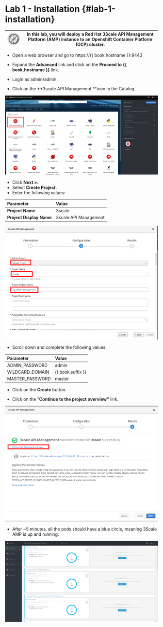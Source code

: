 # Lab 1 - Installation {#lab-1-installation}

| ![RH\_Icon\_Compass\_Button.png](images/image26.png) | In this lab, you will deploy a Red Hat 3Scale API Management Platform \(AMP\) instance to an Openshift Container Platform \(OCP\) cluster. |
| --- | --- |


* Open a web browser and go to https://{{ book.hostname }}:8443 
* Expand the **Advanced** link and click on the **Proceed to {{ book.hostname }}** link.

* Login as admin/admin.
* Click on the **3scale API Management **icon in the Catalog.

![](/assets/3scale-openshift-catalog.png)

* Click **Next &gt;.**
* Select **Create Project**.
* Enter the following values:

| Parameter | Value |
| :--- | :--- |
| **Project Name** | 3scale |
| **Project Display Name** | 3scale API Management |

![](/assets/create-3scale-project.png)

* Scroll down and complete the following values:

| Parameter | Value |
| :--- | :--- |
| ADMIN\_PASSWORD | admin |
| WILDCARD\_DOMAIN | {{ book.suffix }} |
| MASTER\_PASSWORD | master |

* Click on the **Create** button.

* Click on the "**Continue to the project overview"** link.

![](/assets/3scale-project-created.png)

* After ~5 minutes, all the pods should have a blue circle, meaning 3Scale AMP is up and running.

![](images/image188.png)


